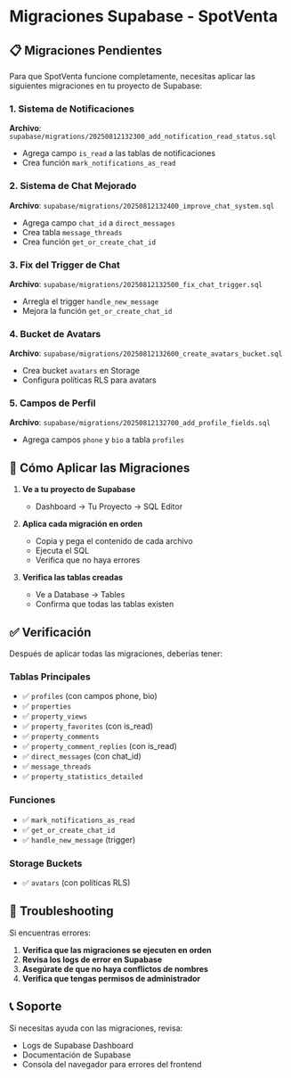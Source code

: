 # Migraciones Supabase - SpotVenta

## 📋 Migraciones Pendientes

Para que SpotVenta funcione completamente, necesitas aplicar las siguientes migraciones en tu proyecto de Supabase:

### 1. Sistema de Notificaciones
**Archivo**: `supabase/migrations/20250812132300_add_notification_read_status.sql`
- Agrega campo `is_read` a las tablas de notificaciones
- Crea función `mark_notifications_as_read`

### 2. Sistema de Chat Mejorado
**Archivo**: `supabase/migrations/20250812132400_improve_chat_system.sql`
- Agrega campo `chat_id` a `direct_messages`
- Crea tabla `message_threads`
- Crea función `get_or_create_chat_id`

### 3. Fix del Trigger de Chat
**Archivo**: `supabase/migrations/20250812132500_fix_chat_trigger.sql`
- Arregla el trigger `handle_new_message`
- Mejora la función `get_or_create_chat_id`

### 4. Bucket de Avatars
**Archivo**: `supabase/migrations/20250812132600_create_avatars_bucket.sql`
- Crea bucket `avatars` en Storage
- Configura políticas RLS para avatars

### 5. Campos de Perfil
**Archivo**: `supabase/migrations/20250812132700_add_profile_fields.sql`
- Agrega campos `phone` y `bio` a tabla `profiles`

## 🚀 Cómo Aplicar las Migraciones

1. **Ve a tu proyecto de Supabase**
   - Dashboard → Tu Proyecto → SQL Editor

2. **Aplica cada migración en orden**
   - Copia y pega el contenido de cada archivo
   - Ejecuta el SQL
   - Verifica que no haya errores

3. **Verifica las tablas creadas**
   - Ve a Database → Tables
   - Confirma que todas las tablas existen

## ✅ Verificación

Después de aplicar todas las migraciones, deberías tener:

### Tablas Principales
- ✅ `profiles` (con campos phone, bio)
- ✅ `properties`
- ✅ `property_views`
- ✅ `property_favorites` (con is_read)
- ✅ `property_comments`
- ✅ `property_comment_replies` (con is_read)
- ✅ `direct_messages` (con chat_id)
- ✅ `message_threads`
- ✅ `property_statistics_detailed`

### Funciones
- ✅ `mark_notifications_as_read`
- ✅ `get_or_create_chat_id`
- ✅ `handle_new_message` (trigger)

### Storage Buckets
- ✅ `avatars` (con políticas RLS)

## 🔧 Troubleshooting

Si encuentras errores:

1. **Verifica que las migraciones se ejecuten en orden**
2. **Revisa los logs de error en Supabase**
3. **Asegúrate de que no haya conflictos de nombres**
4. **Verifica que tengas permisos de administrador**

## 📞 Soporte

Si necesitas ayuda con las migraciones, revisa:
- Logs de Supabase Dashboard
- Documentación de Supabase
- Consola del navegador para errores del frontend
